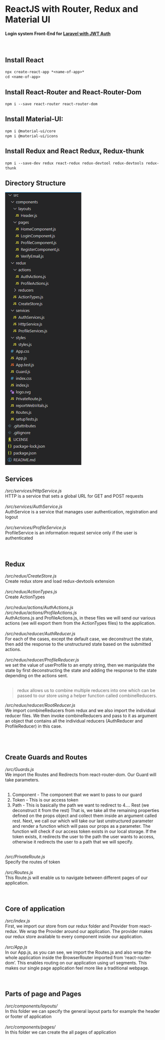 # ReactJS with Router, Redux and Material UI
#### Login system Front-End for [Laravel with JWT Auth](https://github.com/HMDCrew/Laravel-Backend-JWT-Auth "Laravel Backend with JWT Auth")
<br />

## Install React
    npx create-react-app *<name-of-app>*
    cd <name-of-app>

## Install React-Router and React-Router-Dom
    npm i --save react-router react-router-dom

## Install Material-UI: 
    npm i @material-ui/core
    npm i @material-ui/icons

## Install Redux and React Redux, Redux-thunk
    npm i --save-dev redux react-redux redux-devtool redux-devtools redux-thunk

## Directory Structure
![alt text](https://github.com/HMDCrew/ReactJS-with-Router-Redux-and-Material-UI/blob/main/GitImages/three.png?raw=true)

## Services
*/src/services/HttpService.js*<br />
HTTP is a service that sets a global URL for GET and POST requests
<br /><br />
*/src/services/AuthService.js*<br />
AuthService is a service that manages user authentication, registration and logout
<br /><br />
*/src/services/ProfileService.js*<br />
ProfileService is an information request service only if the user is authenticated
<br /><br /><br />
## Redux
*/src/redux/CreateStore.js*<br />
Create redux store and load redux-devtools extension
<br /><br />
*/src/redux/ActionTypes.js*<br />
Create ActionTypes
<br /><br />
*/src/redux/actions/AuthActions.js*<br />
*/src/redux/actions/ProfileActions.js*<br />
AuthActions.js and ProfileActions.js, in these files we will send our various actions (we will export them from the ActionTypes files) to the application.
<br /><br />
*/src/redux/reducer/AuthReducer.js*<br />
For each of the cases, except the default case, we deconstruct the state, then add the response to the unstructured state based on the submitted actions.
<br /><br />
*/src/redux/reducer/ProfileReducer.js*<br />
we set the value of userProfile to an empty string, then we manipulate the state by first deconstructing the state and adding the response to the state depending on the actions sent.
<br /><br />

> redux allows us to combine multiple reducers into one which can be passed to our store using a helper function called combineReducers.

*/src/redux/reducer/RootReducer.js*<br />
We import combineReducers from redux and we also import the individual reducer files. We then invoke combineReducers and pass to it as argument an object that contains all the individual reducers (AuthReducer and ProfileReducer) in this case.
<br /><br /><br /><br />

## Create Guards and Routes
*/src/Guards.js*<br />
We import the Routes and Redirects from react-router-dom. Our Guard will take parameters.
<br /><br />
1. Component - The component that we want to pass to our guard
2. Token - This is our access token
3. Path - This is basically the path we want to redirect to
4.… Rest (we deconstruct it from the rest) That is, we take all the remaining properties defined on the props object and collect them inside an argument called rest.
Next, we call our which will take our last unstructured parameter and render a function which will pass our props as a parameter. The function will check if our access token exists in our local storage. If the token exists, it redirects the user to the path the user wants to access, otherwise it redirects the user to a path that we will specify.
<br /><br />

*/src/PrivateRoute.js*<br />
Specify the routes of token
<br /><br />
*/src/Routes.js*<br />
This Route.js will enable us to navigate between different pages of our application.
<br /><br /><br />

## Core of application
*/src/index.js*<br />
First, we import our store from our redux folder and Provider from react-redux. We wrap the Provider around our application. The provider makes our redux store available to every component inside our application.
<br /><br />
*/src/App.js*<br />
In our App.js, as you can see, we import the Routes.js and also wrap the whole application inside the BrowserRouter imported from ‘react-router-dom’. This enables routing on our application using url segments. This makes our single page application feel more like a traditional webpage.
<br /><br /><br />

## Parts of page and Pages
*/src/components/layouts/*<br />
In this folder we can specify the general layout parts for example the header or footer of application 
<br /><br />
*/src/components/pages/*<br />
In this folder we can create the all pages of application
